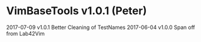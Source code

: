 # VimBaseTools v1.0.1 (Peter)

2017-07-09 v1.0.1 Better Cleaning of TestNames
2017-06-04 v1.0.0 Span off from Lab42Vim
